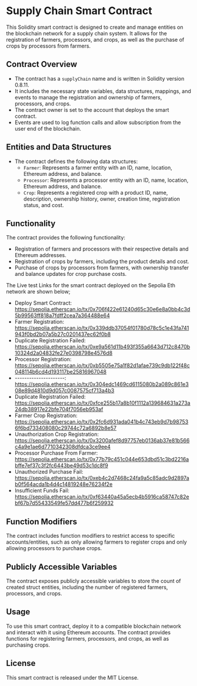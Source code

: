 # Supply Chain Smart Contract

This Solidity smart contract is designed to create and manage entities on the blockchain network for a supply chain system. It allows for the registration of farmers, processors, and crops, as well as the purchase of crops by processors from farmers.

## Contract Overview

- The contract has a `supplyChain` name and is written in Solidity version 0.8.11.
- It includes the necessary state variables, data structures, mappings, and events to manage the registration and ownership of farmers, processors, and crops.
- The contract owner is set to the account that deploys the smart contract.
- Events are used to log function calls and allow subscription from the user end of the blockchain.

## Entities and Data Structures

- The contract defines the following data structures:
  - `Farmer`: Represents a farmer entity with an ID, name, location, Ethereum address, and balance.
  - `Processor`: Represents a processor entity with an ID, name, location, Ethereum address, and balance.
  - `Crop`: Represents a registered crop with a product ID, name, description, ownership history, owner, creation time, registration status, and cost.

## Functionality

The contract provides the following functionality:
- Registration of farmers and processors with their respective details and Ethereum addresses.
- Registration of crops by farmers, including the product details and cost.
- Purchase of crops by processors from farmers, with ownership transfer and balance updates for crop purchase costs.

The Live test Links for the smart contract deployed on the Sepolia Eth network are shown below;
- Deploy Smart Contract: https://sepolia.etherscan.io/tx/0x706f422e61240d65c30e6e8a0bb4c3d5b99563ff818a7fdff2cea7a364488e64
- Farmer Registration: https://sepolia.etherscan.io/tx/0x339ddb37054f01780d78c5c1e43fa741943f0bd2b07a5b27c0201437ec62f0b8
- Duplicate Registration Failed: https://sepolia.etherscan.io/tx/0xe9a561d11b493f355a6643d712c8470b10324d2a04832fe27e0398798e4576d8
- Processor Registration: https://sepolia.etherscan.io/tx/0xb5505e75a1f82d1afae739c9db122f48c048114b6cd4d193117be25816967048
- ---------------------: https://sepolia.etherscan.io/tx/0x304edc1469cd6115080b2a089c861e308e89d4810d9d057c0087575cf713a4b3
- Duplicate Registration Failed: https://sepolia.etherscan.io/tx/0xfce255b17a8b10f1112a139684631a273a24db38917e22bfe704f7056eb953af
- Farmer Crop Registration: https://sepolia.etherscan.io/tx/0x2fc6d931ada041b4c743eb9d7b987536f6bd733408080c29744c72a6892b8e57
- Unauthorization Crop Registration: https://sepolia.etherscan.io/tx/0x3200afef8d97757eb0136ab37e81b566c4a9e1ae6d7710342308dfdca3ce9ee4
- Processor Purchase From Farmer: https://sepolia.etherscan.io/tx/0x77b79c451c044e653dbd51c3bd2216abffe7ef37c3f2fc6443be49d53c1dc8f9
- Unauthorized Purchase Fail: https://sepolia.etherscan.io/tx/0xeb4c2d7468c24fa9a5c85adc9d2897ab0f564acda1b4d4c14819248e76234f2e
- Insufficient Funds Fail: https://sepolia.etherscan.io/tx/0xf63440a45a5ecb4b5916ca58747c82ebf67b7d55433549fe57dd477b6f259932


## Function Modifiers

The contract includes function modifiers to restrict access to specific accounts/entities, such as only allowing farmers to register crops and only allowing processors to purchase crops.

## Publicly Accessible Variables

The contract exposes publicly accessible variables to store the count of created struct entities, including the number of registered farmers, processors, and crops.

## Usage

To use this smart contract, deploy it to a compatible blockchain network and interact with it using Ethereum accounts. The contract provides functions for registering farmers, processors, and crops, as well as purchasing crops.

## License

This smart contract is released under the MIT License.
